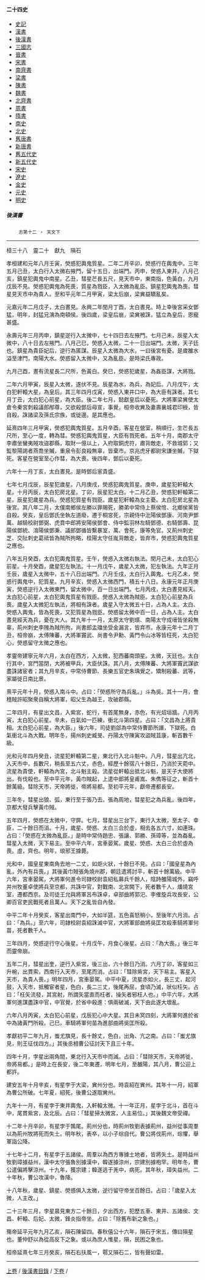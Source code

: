  



#### 二十四史

*   [史記](../a01/a01.md)
*   [漢書](../a02/a02.md)
*   [後漢書](../a03/a03.md)
*   [三國志](../a04/a04.md)
*   [晉書](../a05/a05.md)
*   [宋書](../a06/a06.md)
*   [南齊書](../a07/a07.md)
*   [梁書](../a08/a08.md)
*   [陳書](../a09/a09.md)
*   [魏書](../a10/a10.md)
*   [北齊書](../a11/a11.md)
*   [周書](../a12/a12.md)
*   [隋書](../a13/a13.md)
*   [南史](../a14/a14.md)
*   [北史](../a15/a15.md)
*   [舊唐書](../a16/a16.md)
*   [新唐書](../a17/a17.md)
*   [舊五代史](../a18/a18.md)
*   [新五代史](../a19/a19.md)
*   [宋史](../a20/a20.md)
*   [遼史](../a21/a21.md)
*   [金史](../a22/a22.md)
*   [元史](../a23/a23.md)
*   [明史](../a24/a24.md)


##### 後漢書
　　
	`志第十二 ‧ 天文下`   

* * *

桓三十八　靈二十　獻九　隕石

孝桓建和元年八月壬寅，熒惑犯輿鬼質星。二年二月辛卯，熒惑行在輿鬼中。三年五月己丑，太白行入太微右掖門，留十五日，出端門。丙申，熒惑入東井。八月己亥，鎮星犯輿鬼中南星。乙丑，彗星芒長五尺，見天巿中，東南指，色黃白，九月戊辰不見。熒惑犯輿鬼為死喪，質星為戮臣，入太微為亂臣。鎮星犯輿鬼為喪。彗星見天巿中為貴人。至和平元年二月甲寅，梁太后崩，梁兾益驕亂矣。

元嘉元年二月戊子，太白晝見。永興二年閏月丁酉，太白晝見。時上幸後宮采女鄧猛，明年，封猛兄演為南頓侯。後四歲，梁皇后崩，梁兾被誅，猛立為皇后，恩寵甚盛。

永壽元年三月丙申，鎮星逆行入太微中，七十四日去左掖門。七月己未，辰星入太微中，八十日去左掖門。八月己巳，熒惑入太微，二十一日出端門。太微，天子廷也。鎮星為貴臣妃后，逆行為匿謀。辰星入太微為大水，一曰後宮有憂。是歲雒水溢至津門，南陽大水。熒惑留入太微中，又為亂臣。是時梁氏專政。

九月己酉，晝有流星長二尺所，色黃白。癸巳，熒惑犯歲星，為姦臣謀，大將戮。

二年六月甲寅，辰星入太微，遂伏不見。辰星為水，為兵，為妃后。八月戊午，太白犯軒轅大星，為皇后。其三年四月戊寅，熒惑入東井口中，為大臣有誅者。其七月丁丑，太白犯心前星，為大臣。後二年七月，懿獻皇后以憂死。大將軍梁兾使太倉令秦宮刺殺議郎邴尊，又欲殺鄧后母宣，事覺，桓帝收兾及妻壽襄城君印綬，皆自殺。誅諸梁及孫氏宗族，或徙邊。是其應也。

延熹四年三月甲寅，熒惑犯輿鬼質星。五月辛酉，客星在營室，稍順行，生芒長五尺所，至心一度，轉為彗。熒惑犯輿鬼質星，大臣有戮死者。五年十月，南郡太守李肅坐蠻夷賊攻盜郡縣，取財一億以上，入府取銅虎符，肅背敵走，不救城郭；又監黎陽謁者燕喬坐贓，重泉令彭良殺無辜，皆棄巿。京兆虎牙都尉宋謙坐贓，下獄死。客星在營室至心作彗，為大喪。後四年，鄧后以憂死。

六年十一月丁亥，太白晝見。是時鄧后家貴盛。

七年七月戊辰，辰星犯歲星。八月庚戌，熒惑犯輿鬼質星。庚申，歲星犯軒轅大星。十月丙辰，太白犯房北星。丁卯，辰星犯太白。十二月乙丑，熒惑犯軒轅第二星。辰星犯歲星為兵。熒惑犯質星有戮臣。歲星犯軒轅為女主憂。太白犯房北星為後宮。其八年二月，太僕南鄉侯左勝以罪賜死，勝弟中常侍上蔡侯悺、北鄉侯黨皆自殺。癸亥，皇后鄧氏坐執左道廢，遷于桐宮死，宗親侍中沘陽侯鄧康、河南尹鄧萬、越騎校尉鄧弼、虎賁中郎將安陽侯鄧會、侍中監羽林左騎鄧德、右騎鄧壽、昆陽侯鄧統、淯陽侯鄧秉、議郎鄧循皆繫暴室，萬、會死，康等免官。又荊州刺史芝、交阯刺史葛祗皆為賊所拘略，桂陽太守任胤背敵走，皆弃巿，熒惑犯輿鬼質星之應也。

八年五月癸酉，太白犯輿鬼質星。壬午，熒惑入太微右執法。閏月己未，太白犯心前星。十月癸酉，歲星犯左執法。十一月戊午，歲星入太微，犯左執法。九年正月壬辰，歲星入太微中，五十八日出端門。六月壬戌，太白行入輿鬼。七月乙未，熒惑行輿鬼中，犯質星。九月辛亥，熒惑入太微西門，積五十八日。永康元年正月庚寅，熒惑逆行入太微東門，留太微中，百一日出端門。七月丙戌，太白晝見經天。太白犯心前星，太白犯輿鬼質星有戮臣。熒惑入太微為賊臣。太白犯心前星為兵喪。歲星入太微犯左執法，將相有誅者。歲星入守太微五十日，占為人主。太白、熒惑入輿鬼，皆為死喪，又犯質星為戮臣。熒惑留太微中百一日，占為人主。太白晝見經天為兵，憂在大人。其九年十一月，太原太守劉瓆、南陽太守成瑨皆坐殺無辜，荊州刺史李隗為賊所拘，尚書郎孟璫坐受金漏言，皆弃巿。永康元年十二月丁丑，桓帝崩，太傅陳蕃，大將軍竇武、尚書令尹勳、黃門令山冰等皆枉死，太白犯心，熒惑留守太微之應也。

孝靈帝建寧元年六月，太白在西方，入太微，犯西蕃南頭星。太微，天廷也。太白行其中，宮門當閉，大將被甲兵，大臣伏誅。其八月，太傅陳蕃、大將軍竇武謀欲盡誅諸宦者；其九月辛亥，中常侍曹節、長樂五官史朱瑀覺之，矯制殺蕃、武等，家屬徙日南比景。

熹平元年十月，熒惑入南斗中。占曰：「熒惑所守為兵亂。」斗為吳。其十一月，會稽賊許昭聚衆自稱大將軍，昭父生為越王，攻破郡縣。

二年四月，有星出文昌，入紫宮，蛇行，有首尾無身，赤色，有光炤垣牆。八月丙寅，太白犯心前星。辛未，白氣如一匹練，衝北斗第四星。占曰：「文昌為上將貴相。太白犯心前星，為大臣。」後六年，司徒劉郃為中常侍曹節所譖，下獄死。白氣衝北斗為大戰。明年冬，揚州刺史臧旻、丹陽太守陳寅攻盜賊苴康，斬首數千級。

光和元年四月癸丑，流星犯軒轅第二星，東北行入北斗魁中。八月，彗星出亢北，入天巿中，長數尺，稍長至五六丈，赤色，經歷十餘宿八十餘日，乃消於天菀中。流星為貴使，軒轅為內宮，北斗魁主殺。流星從軒轅出抵北斗魁，是天子大使將出，有伐殺也。至中平元年，黃巾賊起，上遣中郎將皇甫嵩、朱儁等征之，斬首十餘萬級。彗除天巿，天帝將徙，帝將易都。至初平元年，獻帝遷都長安。

三年冬，彗星出狼、弧，東行至于張乃去。張為周地，彗星犯之為兵亂。後四年，京都大發兵擊黃巾賊。

五年四月，熒惑在太微中，守屏。七月，彗星出三台下，東行入太微，至太子、幸臣，二十餘日而消。十月，歲星、熒惑、太白三合於虛，相去各五六寸。如連珠。占曰：「熒惑在太微為亂臣。」是時中常侍趙忠、張讓、郭勝、孫璋等，並為姦亂。彗星入太微，天下易主。至中平六年，宮車晏駕。歲星、熒惑、太白三合於虛為喪。虛，齊也。明年，琅邪王據薨。

光和中，國皇星東南角去地一二丈，如炬火狀，十餘日不見。占曰：「國皇星為內亂，外內有兵喪。」其後黃巾賊張角燒州郡，朝廷遣將討平，斬首十餘萬級。中平六年，宮車晏駕，大將軍何進令司隷校尉袁紹私募兵千餘人，陰跱雒陽城外，竊呼并州牧董卓使將兵至京都，共誅中官，對戰南、北宮闕下，死者數千人，燔燒宮室，遷都西京。及司徒王允與將軍呂布誅卓，卓部曲將郭汜、李傕旋兵攻長安，公卿百官吏民戰死者且萬人。天下之亂皆自內發。

中平二年十月癸亥，客星出南門中，大如半筵，五色喜怒稍小，至後年六月消。占曰：「為兵。」至六年，司隷校尉袁紹誅滅中官，大將軍部曲將吳匡攻殺車騎將軍何苗，死者數千人。

三年四月，熒惑逆行守心後星。十月戊午，月食心後星。占曰：「為大喪。」後三年而靈帝崩。

五年二月，彗星出奎，逆行入紫宮，後三出，六十餘日乃消。六月丁卯，客星如三升椀，出貫索，西南行入天市，至尾而消。占曰：「彗除紫宮，天下易主。客星入天市，為貴人喪。」明年四月，宮車晏駕。中平中夏，流星赤如火，長三丈，起河鼓，入天市，抵觸宦者星，色白，長二三丈，後尾再屈，食頃乃滅，狀似枉矢。占曰：「枉矢流發，其宮射，所謂矢當直而枉者，操矢者邪枉人也。」中平六年，大將軍何進謀盡誅中官，中官覺，於省中殺進：俱兩破滅，天下由此遂大壞亂。

六年八月丙寅，太白犯心前星，戊辰犯心中大星。其日未冥四刻，大將軍何進於省中為諸黃門所殺。己巳，車騎將軍何苗為進部曲將吳匡所殺。

孝獻初平二年九月，蚩尤旗見，長十餘丈，色白，出角、亢之南。占曰：「蚩尤旗見，則王征伐四方。」其後丞相曹公征討天下且三十年。

四年十月，孛星出兩角間，東北行入天市中而滅。占曰：「彗除天市，天帝將徙，帝將易都。」是時上在長安，後二年東遷，明年七月，至雒陽，其八月，曹公迎上都許。

建安五年十月辛亥，有星孛于大梁，兾州分也。時袁紹在兾州。其年十一月，紹軍為曹公所破。七年夏，紹死，後曹公遂取兾州。

九年十一月，有星孛于東井輿鬼，入軒轅太微。十一年正月，星孛于北斗，首在斗中，尾貫紫宮，及北辰。占曰：「彗星掃太微宮，人主易位。」其後魏文帝受禪。

十二年十月辛卯，有星孛于鶉尾。荊州分也，時荊州牧劉表據荊州，益州從事周羣以為荊州牧將死而失土。明年秋，表卒，以小子琮自代。曹公將伐荊州，琮懼，舉軍詣公降。

十七年十二月，有星孛于五諸侯。周羣以為西方專據土地者，皆將失土。是時益州牧劉璋據益州，漢中太守張魯別據漢中，韓遂據涼州，宗建別據枹罕。明年冬，曹公遣偏將擊涼州。十九年，獲宗建；韓遂逃于羌中，病死。其年秋，璋失益州。二十年秋，曹公攻漢中，魯降。

十八年秋，歲星、鎮星、熒惑俱入太微，逆行留守帝坐百餘日。占曰：「歲星入太微，人主改。」

二十三年三月，孛星晨見東方二十餘日，夕出西方，犯歷五車、東井、五諸侯、文昌、軒轅、后妃、太微，鋒炎指帝坐。占曰：「除舊布新之象也。」

殤帝延平元年九月乙亥，隕石陳留四。春秋僖公十六年，隕石于宋五，傳曰隕星也。董仲舒以為從高反下之象。或以為庶人惟星，隕，民困之象也。

桓帝延熹七年三月癸亥，隕石右扶風一，鄠又隕石二，皆有聲如雷。

* * *

[上卷](101.md) / [後漢書目錄](a03.md) / [下卷](103.md) /			  

    